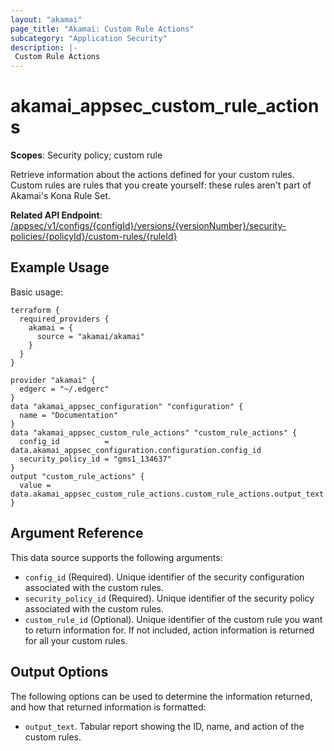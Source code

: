 ```yaml
---
layout: "akamai"
page_title: "Akamai: Custom Rule Actions"
subcategory: "Application Security"
description: |-
 Custom Rule Actions
---
```



# akamai_appsec_custom_rule_actions

**Scopes**: Security policy; custom rule

Retrieve information about the actions defined for your custom rules. Custom rules are rules that you create yourself: these rules aren't part of Akamai's Kona Rule Set.

**Related API Endpoint**: [/appsec/v1/configs/{configId}/versions/{versionNumber}/security-policies/{policyId}/custom-rules/{ruleId}](https://developer.akamai.com/api/cloud_security/application_security/v1.html#getcustomruleactions)

## Example Usage

Basic usage:

```
terraform {
  required_providers {
    akamai = {
      source = "akamai/akamai"
    }
  }
}

provider "akamai" {
  edgerc = "~/.edgerc"
}
data "akamai_appsec_configuration" "configuration" {
  name = "Documentation"
}
data "akamai_appsec_custom_rule_actions" "custom_rule_actions" {
  config_id          = data.akamai_appsec_configuration.configuration.config_id
  security_policy_id = "gms1_134637"
}
output "custom_rule_actions" {
  value = data.akamai_appsec_custom_rule_actions.custom_rule_actions.output_text
}
```

## Argument Reference

This data source supports the following arguments:

- `config_id` (Required). Unique identifier of the security configuration associated with the custom rules.
- `security_policy_id` (Required). Unique identifier of the security policy associated with the custom rules.
- `custom_rule_id` (Optional). Unique identifier of the custom rule you want to return information for. If not included, action information is returned for all your custom rules.

## Output Options

The following options can be used to determine the information returned, and how that returned information is formatted:

- `output_text`. Tabular report showing the ID, name, and action of the custom rules.

